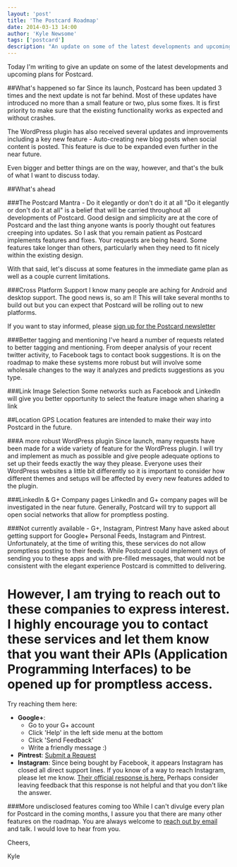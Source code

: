 ```yaml
---
layout: 'post'
title: 'The Postcard Roadmap'
date: 2014-03-13 14:00
author: 'Kyle Newsome'
tags: ['postcard']
description: "An update on some of the latest developments and upcoming plans"
---
```


Today I'm writing to give an update on some of the latest developments and upcoming plans for Postcard.

##What's happened so far
Since its launch, Postcard has been updated 3 times and the next update is not far behind. Most of these updates have introduced no more
than a small feature or two, plus some fixes. It is first priority to make sure that the existing functionality works as expected and without crashes.

The WordPress plugin has also received several updates and improvements including a key new feature - Auto-creating new blog posts when social content
is posted. This feature is due to be expanded even further in the near future.

Even bigger and better things are on the way, however, and that's the bulk of what I want to discuss today.

##What's ahead

###The Postcard Mantra - Do it elegantly or don't do it at all
"Do it elegantly or don't do it at all" is a belief that will be carried throughout all developments of Postcard.
Good design and simplicity are at the core of Postcard and the last thing anyone wants is poorly thought out features creeping into updates.
So I ask that you remain patient as Postcard implements features and fixes. Your requests are being heard.
Some features take longer than others, particularly when they need to fit nicely within the existing design.

With that said, let's discuss at some features in the immediate game plan as well as a couple current limitations.

###Cross Platform Support
I know many people are aching for Android and desktop support. The good news is, so am I!
This will take several months to build out but you can expect that Postcard will be rolling out to new platforms.

If you want to stay informed, please [sign up for the Postcard newsletter](/#signup)

###Better tagging and mentioning
I've heard a number of requests related to better tagging and mentioning.
From deeper analysis of your recent twitter activity, to Facebook tags to contact book suggestions. It is on the roadmap to
make these systems more robust but will involve some wholesale changes to the way it analyzes and predicts suggestions as you type.

###Link Image Selection
Some networks such as Facebook and LinkedIn will give you better opportunity to select the feature image when sharing a link

##Location
GPS Location features are intended to make their way into Postcard in the future.

###A more robust WordPress plugin
Since launch, many requests have been made for a wide variety of feature for the WordPress plugin. I will try and implement
as much as possible and give people adequate options to set up their feeds exactly the way they please. Everyone uses their
WordPress websites a little bit differently so it is important to consider how different themes and setups will be affected
by every new features added to the plugin.

###LinkedIn & G+ Company pages
LinkedIn and G+ company pages will be investigated in the near future. Generally, Postcard will try to support all
open social networks that allow for promptless posting.

###Not currently available - G+, Instagram, Pintrest
Many have asked about getting support for Google+ Personal Feeds, Instagram and Pintrest.
Unfortunately, at the time of writing this, these services do not allow promptless posting to their feeds. While Postcard
could implement ways of sending you to these apps and with pre-filled messages, that would not be consistent
with the elegant experience Postcard is committed to delivering.

However, I am trying to reach out to these companies to express interest.
I highly encourage you to contact these services and let them know that
you want their APIs (Application Programming Interfaces) to be opened up for promptless access.
=
Try reaching them here:

- **Google+**:
    * Go to your G+ account
    * Click 'Help' in the left side menu at the bottom
    * Click 'Send Feedback'
    * Write a friendly message :)
- **Pintrest**: [Submit a Request](https://help.pinterest.com/anonymous_requests/new)
- **Instagram**: Since being bought by Facebook, it appears Instagram has closed all direct support lines. If you know of a way to reach Instagram, please let me know. [Their official response is here.](http://help.instagram.com/447700568611091)
Perhaps consider leaving feedback that this response is not helpful and that you don't like the answer.

###More undisclosed features coming too
While I can't divulge every plan for Postcard in the coming months, I assure you that there are many other features on the roadmap.
You are always welcome to [reach out by email](mailto:postcard@bitwit.ca) and talk. I would love to hear from you.

Cheers,

Kyle